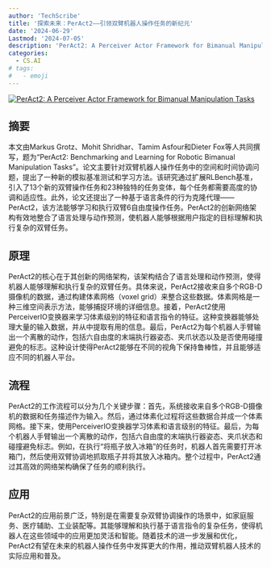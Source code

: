 ```yaml
---
author: 'TechScribe'
title: '探索未来：PerAct2——引领双臂机器人操作任务的新纪元'
date: '2024-06-29'
Lastmod: '2024-07-05'
description: 'PerAct2: A Perceiver Actor Framework for Bimanual Manipulation Tasks'
categories:
  - CS.AI
# tags:
#   - emoji
---
```


[![PerAct2: A Perceiver Actor Framework for Bimanual Manipulation Tasks](https://arxiv-research-1301205113.cos.ap-guangzhou.myqcloud.com/images/2407.00278v1.pdf_0.jpg)](https://arxiv.org/abs/2407.00278v1)

## 摘要

本文由Markus Grotz、Mohit Shridhar、Tamim Asfour和Dieter Fox等人共同撰写，题为“PerAct2: Benchmarking and Learning for Robotic Bimanual Manipulation Tasks”。论文主要针对双臂机器人操作任务中的空间和时间协调问题，提出了一种新的模拟基准测试和学习方法。该研究通过扩展RLBench基准，引入了13个新的双臂操作任务和23种独特的任务变体，每个任务都需要高度的协调和适应性。此外，论文还提出了一种基于语言条件的行为克隆代理——PerAct2，该方法能够学习和执行双臂6自由度操作任务。PerAct2的创新网络架构有效地整合了语言处理与动作预测，使机器人能够根据用户指定的目标理解和执行复杂的双臂任务。<!--more-->

## 原理

PerAct2的核心在于其创新的网络架构，该架构结合了语言处理和动作预测，使得机器人能够理解和执行复杂的双臂任务。具体来说，PerAct2接收来自多个RGB-D摄像机的数据，通过构建体素网格（voxel grid）来整合这些数据。体素网格是一种三维空间表示方法，能够捕捉环境的详细信息。接着，PerAct2使用PerceiverIO变换器来学习体素级别的特征和语言指令的特征。这种变换器能够处理大量的输入数据，并从中提取有用的信息。最后，PerAct2为每个机器人手臂输出一个离散的动作，包括六自由度的末端执行器姿态、夹爪状态以及是否使用碰撞避免的标志。这种设计使得PerAct2能够在不同的视角下保持鲁棒性，并且能够适应不同的机器人平台。

## 流程

PerAct2的工作流程可以分为几个关键步骤：首先，系统接收来自多个RGB-D摄像机的数据和任务描述作为输入。然后，通过体素化过程将这些数据合并成一个体素网格。接下来，使用PerceiverIO变换器学习体素和语言级别的特征。最后，为每个机器人手臂输出一个离散的动作，包括六自由度的末端执行器姿态、夹爪状态和碰撞避免标志。例如，在执行“将瓶子放入冰箱”的任务时，机器人首先需要打开冰箱门，然后使用双臂协调地抓取瓶子并将其放入冰箱内。整个过程中，PerAct2通过其高效的网络架构确保了任务的顺利执行。

## 应用

PerAct2的应用前景广泛，特别是在需要复杂双臂协调操作的场景中，如家庭服务、医疗辅助、工业装配等。其能够理解和执行基于语言指令的复杂任务，使得机器人在这些领域中的应用更加灵活和智能。随着技术的进一步发展和优化，PerAct2有望在未来的机器人操作任务中发挥更大的作用，推动双臂机器人技术的实际应用和普及。